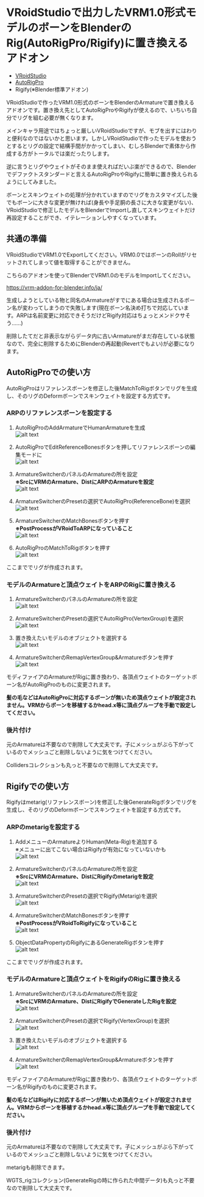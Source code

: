 # VRoidStudioで出力したVRM1.0形式モデルのボーンをBlenderのRig(AutoRigPro/Rigify)に置き換えるアドオン

- [VRoidStudio](https://vroid.com/studio)
- [AutoRigPro](https://blendermarket.com/products/auto-rig-pro)
- Rigify(※Blender標準アドオン)

VRoidStudioで作ったVRM1.0形式のボーンをBlenderのArmatureで置き換えるアドオンです。置き換え先としてAutoRigProやRigifyが使えるので、いちいち自分でリグを組む必要が無くなります。

メインキャラ用途ではちょっと厳しいVRoidStudioですが、モブを出すにはわりと便利なのではないかと思います。しかしVRoidStudioで作ったモデルを使おうとするとリグの設定で結構手間がかかってしまい、むしろBlenderで素体から作成する方がトータルでは楽だったりします。

逆に言うとリグやウェイトがそのまま使えればだいぶ楽ができるので、Blenderでデファクトスタンダードと言えるAutoRigProやRigifyに簡単に置き換えられるようにしてみました。

ボーンとスキンウェイトの処理が分かれていますのでリグをカスタマイズした後でもボーンに大きな変更が無ければ(身長や手足胴の長さに大きな変更がない)、VRoidStudioで修正したモデルをBlenderでImportし直してスキンウェイトだけ再設定することができ、イテレーションしやすくなっています。

## 共通の準備

VRoidStudioでVRM1.0でExportしてください。VRM0.0ではボーンのRollがリセットされてしまって値を取得することができません。

こちらのアドオンを使ってBlenderでVRM1.0のモデルをImportしてください。

https://vrm-addon-for-blender.info/ja/

生成しようとしている物と同名のArmatureがすでにある場合は生成されるボーン名が変わってしまうので失敗します(現在ボーン名決め打ちで対応しています。ARPは名前変更に対応できそうだけどRigify対応はちょっとメンドクサそう……)

削除したてだと非表示ながらデータ内に古いArmatureがまだ存在している状態なので、完全に削除するためにBlenderの再起動(Revertでもよい)が必要になります。

## AutoRigProでの使い方

AutoRigProはリファレンスボーンを修正した後MatchToRigボタンでリグを生成し、そのリグのDeformボーンでスキンウェイトを設定する方式です。

### ARPのリファレンスボーンを設定する

1. AutoRigProのAddArmatureでHumanArmatureを生成<br>
![alt text](imgs/arp-0.png)

1. AutoRigProでEditReferenceBonesボタンを押してリファレンスボーンの編集モードに<br>
![alt text](imgs/arp-1.png)

1. ArmatureSwitcherのパネルのArmatureの所を設定<br>
<b>※SrcにVRMのArmature、DistにARPのArmatureを設定</b><br>
![alt text](imgs/arp-2.png)

1. ArmatureSwitcherのPresetの選択でAutoRigPro(ReferenceBone)を選択<br>
![alt text](imgs/arp-3.png)

1. ArmatureSwitcherのMatchBonesボタンを押す<br>
<b>※PostProcessがVRoidToARPになっていること</b><br>
![alt text](imgs/arp-5.png)

1. AutoRigProのMatchToRigボタンを押す<br>
![alt text](imgs/arp-6.png)

ここまででリグが作成されます。

### モデルのArmatureと頂点ウェイトをARPのRigに置き換える

1. ArmatureSwitcherのパネルのArmatureの所を設定<br>
![alt text](imgs/arp-2.png)

1. ArmatureSwitcherのPresetの選択でAutoRigPro(VertexGroup)を選択<br>
![alt text](imgs/arp-9.png)

1. 置き換えたいモデルのオブジェクトを選択する<br>
![alt text](imgs/arp-7.png)

1. ArmatureSwitcherのRemapVertexGroup&Armatureボタンを押す<br>
![alt text](imgs/arp-8.png)


モディファイアのArmatureがRigに置き換わり、各頂点ウェイトのターゲットボーン名がAutoRigProのものに変更されます。

<b>髪の毛などはAutoRigProに対応するボーンが無いため頂点ウェイトが設定されません。VRMからボーンを移植するかhead.x等に頂点グループを手動で設定してください。</b>

### 後片付け

元のArmatureは不要なので削除して大丈夫です。子にメッシュがぶら下がっているのでメッシュごと削除しないように気をつけてください。

Collidersコレクションも丸っと不要なので削除して大丈夫です。

## Rigifyでの使い方

Rigifyはmetarig(リファレンスボーン)を修正した後GenerateRigボタンでリグを生成し、そのリグのDeformボーンでスキンウェイトを設定する方式です。

### ARPのmetarigを設定する

1. AddメニューのArmatureよりHuman(Meta-Rig)を追加する<br>
※メニューに出てこない場合はRigifyが有効になっていないかも<br>
![alt text](imgs/rigify-0.png)

1. ArmatureSwitcherのパネルのArmatureの所を設定<br>
<b>※SrcにVRMのArmature、DistにRigifyのmetarigを設定</b><br>
![alt text](imgs/rigify-5.png)

1. ArmatureSwitcherのPresetの選択でRigify(Metarig)を選択<br>
![alt text](imgs/rigify-1.png)

1. ArmatureSwitcherのMatchBonesボタンを押す<br>
<b>※PostProcessがVRoidToRigifyになっていること</b><br>
![alt text](imgs/rigify-2.png)

1. ObjectDataPropertyのRigifyにあるGenerateRigボタンを押す<br>
![alt text](imgs/rigify-3.png)

ここまででリグが作成されます。

### モデルのArmatureと頂点ウェイトをRigifyのRigに置き換える

1. ArmatureSwitcherのパネルのArmatureの所を設定<br>
<b>※SrcにVRMのArmature、DistにRigifyでGenerateしたRigを設定</b><br>
![alt text](imgs/rigify-6.png)

1. ArmatureSwitcherのPresetの選択でRigify(VertexGroup)を選択<br>
![alt text](imgs/rigify-4.png)

1. 置き換えたいモデルのオブジェクトを選択する<br>
![alt text](imgs/arp-7.png)

1. ArmatureSwitcherのRemapVertexGroup&Armatureボタンを押す<br>
![alt text](imgs/arp-8.png)

モディファイアのArmatureがRigに置き換わり、各頂点ウェイトのターゲットボーン名がRigifyのものに変更されます。

<b>髪の毛などはRigifyに対応するボーンが無いため頂点ウェイトが設定されません。VRMからボーンを移植するかhead.x等に頂点グループを手動で設定してください。</b>


### 後片付け

元のArmatureは不要なので削除して大丈夫です。子にメッシュがぶら下がっているのでメッシュごと削除しないように気をつけてください。

metarigも削除できます。

WGTS_rigコレクション(GenerateRigの時に作られた中間データ)も丸っと不要なので削除して大丈夫です。
